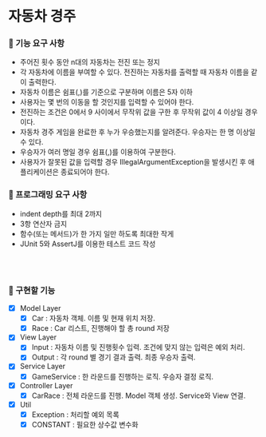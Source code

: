 # 자동차 경주

### 🎯 기능 요구 사항
- 주어진 횟수 동안 n대의 자동차는 전진 또는 정지
- 각 자동차에 이름을 부여할 수 있다. 전진하는 자동차를 출력할 때 자동차 이름을 같이 출력한다.
- 자동차 이름은 쉼표(,)를 기준으로 구분하며 이름은 5자 이하
- 사용자는 몇 번의 이동을 할 것인지를 입력할 수 있어야 한다.
- 전진하는 조건은 0에서 9 사이에서 무작위 값을 구한 후 무작위 값이 4 이상일 경우이다.
- 자동차 경주 게임을 완료한 후 누가 우승했는지를 알려준다. 우승자는 한 명 이상일 수 있다.
- 우승자가 여러 명일 경우 쉼표(,)를 이용하여 구분한다.
- 사용자가 잘못된 값을 입력할 경우 IllegalArgumentException을 발생시킨 후 애플리케이션은 종료되어야 한다.

### 🎯 프로그래밍 요구 사항
- indent depth를 최대 2까지
- 3항 연산자 금지
- 함수(또는 메서드)가 한 가지 일만 하도록 최대한 작게
- JUnit 5와 AssertJ를 이용한 테스트 코드 작성

<br><br>

### 🔧 구현할 기능
- [x] Model Layer
  - [X] Car : 자동차 객체. 이름 및 현재 위치 저장.
  - [x] Race : Car 리스트, 진행해야 할 총 round 저장 
- [x] View Layer
  - [x] Input : 자동차 이름 및 진행횟수 입력. 조건에 맞지 않는 입력은 예외 처리.
  - [x] Output : 각 round 별 경기 결과 출력. 최종 우승자 출력.
- [x] Service Layer
  - [x] GameService : 한 라운드를 진행하는 로직. 우승자 결정 로직.
- [x] Controller Layer
  - [x] CarRace : 전체 라운드를 진행. Model 객체 생성. Service와 View 연결.
- [x] Util
  - [X] Exception : 처리할 예외 목록
  - [X] CONSTANT : 필요한 상수값 변수화